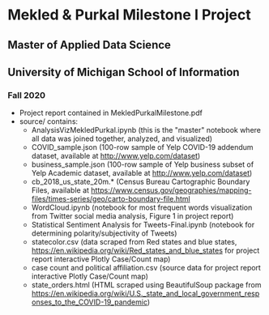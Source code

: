 # Mekled & Purkal Milestone I Project
## Master of Applied Data Science
## University of Michigan School of Information
### Fall 2020

- Project report contained in MekledPurkalMilestone.pdf
- source/ contains:
  - AnalysisVizMekledPurkal.ipynb (this is the "master" notebook where all data was joined together, analyzed, and visualized)
  - COVID_sample.json (100-row sample of Yelp COVID-19 addendum dataset, available at http://www.yelp.com/dataset)
  - business_sample.json (100-row sample of Yelp business subset of Yelp Academic dataset, available at http://www.yelp.com/dataset)
  - cb_2018_us_state_20m.* (Census Bureau Cartographic Boundary Files, available at https://www.census.gov/geographies/mapping-files/times-series/geo/carto-boundary-file.html
  - WordCloud.ipynb (notebook for most frequent words visualization from Twitter social media analysis, Figure 1 in project report)
  - Statistical Sentiment Analysis for Tweets-Final.ipynb (notebook for determining polarity/subjectivity of Tweets)
  - statecolor.csv (data scraped from Red states and blue states, https://en.wikipedia.org/wiki/Red_states_and_blue_states for project report interactive Plotly Case/Count map)
  - case count and political affiliation.csv (source data for project report interactive Plotly Case/Count map)
  - state_orders.html (HTML scraped using BeautifulSoup package from https://en.wikipedia.org/wiki/U.S._state_and_local_government_responses_to_the_COVID-19_pandemic)
